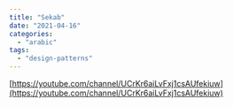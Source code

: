 ```yaml
---
title: "Sekab"
date: "2021-04-16"
categories:
  - "arabic"
tags:
  - "design-patterns"
---
```


[https://youtube.com/channel/UCrKr6aiLvFxj1csAUfekiuw](https://youtube.com/channel/UCrKr6aiLvFxj1csAUfekiuw)
